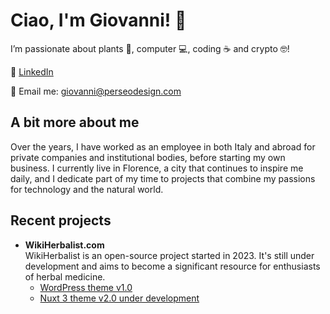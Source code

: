 # Ciao, I'm Giovanni! 👋

I’m passionate about plants 🌱, computer 💻, coding ☕ and crypto 🤓!

🔗 [LinkedIn](https://www.linkedin.com/in/giovannimanetti/)

📧 Email me: giovanni@perseodesign.com

## A bit more about me

Over the years, I have worked as an employee in both Italy and abroad for private companies and institutional bodies, before starting my own business. I currently live in Florence, a city that continues to inspire me daily, and I dedicate part of my time to projects that combine my passions for technology and the natural world.

## Recent projects

- **WikiHerbalist.com**  
  WikiHerbalist is an open-source project started in 2023. It's still under development and aims to become a significant resource for enthusiasts of herbal medicine.  
  - [WordPress theme v1.0](https://github.com/giovannimanetti11/perseowiki)
  - [Nuxt 3 theme v2.0 under development](https://github.com/giovannimanetti11/PerseoNXT)
